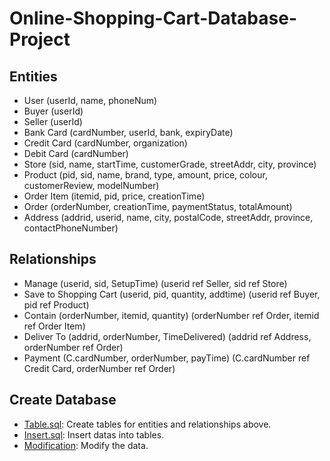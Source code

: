 # Online-Shopping-Cart-Database-Project

## Entities

* User (userId, name, phoneNum)
* Buyer (userId)
* Seller (userId)
* Bank Card (cardNumber, userId, bank, expiryDate)
* Credit Card (cardNumber, organization)
* Debit Card (cardNumber)
* Store (sid, name, startTime, customerGrade, streetAddr, city, province)
* Product (pid, sid, name, brand, type, amount, price, colour, customerReview, modelNumber)
* Order Item (itemid, pid, price, creationTime)
* Order (orderNumber, creationTime, paymentStatus, totalAmount)
* Address (addrid, userid, name, city, postalCode, streetAddr, province, contactPhoneNumber)

## Relationships
* Manage (userid, sid, SetupTime) (userid ref Seller, sid ref Store)
* Save to Shopping Cart (userid, pid, quantity, addtime) (userid ref Buyer, pid ref Product)
* Contain (orderNumber, itemid, quantity) (orderNumber ref Order, itemid ref Order Item)
* Deliver To (addrid, orderNumber, TimeDelivered) (addrid ref Address, orderNumber ref Order)
* Payment (C.cardNumber, orderNumber, payTime) (C.cardNumber ref Credit Card, orderNumber ref Order)

## Create Database

* [Table.sql](https://github.com/Itarzs/Online-Shopping-Cart-Database-Project/blob/main/Table.sql): Create tables for entities and relationships above.
* [Insert.sql](https://github.com/Itarzs/Online-Shopping-Cart-Database-Project/blob/main/Insert.sql): Insert datas into tables.
* [Modification](https://github.com/Itarzs/Online-Shopping-Cart-Database-Project/blob/main/Modification.sql): Modify the data.
